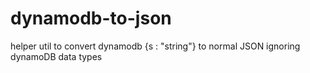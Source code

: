 # dynamodb-to-json
helper util to convert dynamodb {s : "string"} to normal JSON ignoring dynamoDB data types
